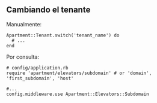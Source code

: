 ## Cambiando el tenante

Manualmente:
```
Apartment::Tenant.switch('tenant_name') do
  # ...
end
```

Por consulta:

```
# config/application.rb
require 'apartment/elevators/subdomain' # or 'domain', 'first_subdomain', 'host'

#...
config.middleware.use Apartment::Elevators::Subdomain
```


